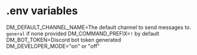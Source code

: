 # .env variables
DM_DEFAULT_CHANNEL_NAME=The default channel to send messages to. `general` if none provided
DM_COMMAND_PREFIX=`!` by default
DM_BOT_TOKEN=Discord bot token generated
DM_DEVELOPER_MODE="on" or "off"
